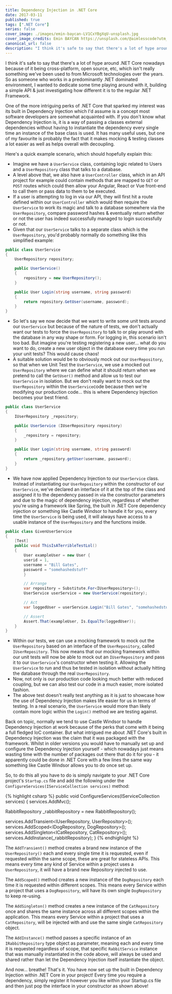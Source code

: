 ```yaml
---
title: Dependency Injection in .NET Core
date: 2017-03-11
published: true
tags: [".NET Core"]
series: false
cover_image: ./images/emin-baycan-LV1CxYBgXqU-unsplash.jpg
cover_image_credits: Emin BAYCAN https://unsplash.com/@aimlesscode?utm_source=unsplash&utm_medium=referral&utm_content=creditCopyText
canonical_url: false
description: "I think it's safe to say that there's a lot of hype around .NET Core nowadays because of it being cross-platform, open source, etc, which isn't really something we've been used to from Microsoft technologies over the years. So as someone who works in a predominantly .NET dominated environment, I wanted to dedicate some time playing around with it, building a simple API & just investigating how different it is to the regular .NET Framework."
---
```


I think it's safe to say that there's a lot of hype around .NET Core nowadays because of it being cross-platform, open source, etc, which isn't really something we've been used to from Microsoft technologies over the years. So as someone who works in a predominantly .NET dominated environment, I wanted to dedicate some time playing around with it, building a simple API & just investigating how different it is to the regular .NET Framework.

One of the more intriguing perks of .NET Core that sparked my interest was its built in Dependency Injection which I'd assume is a concept most software developers are somewhat acquainted with. If you don't know what Dependency Injection is, it is a way of passing a classes external dependencies without having to instantiate the dependency every single time an instance of the base class is used. It has many useful uses, but one of my favourite is probably the fact that it makes mocking & testing classes a lot easier as well as helps overall with decoupling.

Here's a quick example scenario, which should hopefully explain this:

- Imagine we have a `UserService` class, containing logic related to Users and a `UserRepository` class that talks to a database.
- A level above that, we also have a `UserController` class, which in an API project for example could contain methods that are mapped to `GET` or `POST` routes which could then allow your Angular, React or Vue front-end to call them or pass data to them to be executed.
- If a user is attempting to log in via our API, they will first hit a route defined within our `UserController` which would then require the `UserService` to work its magic and talk to a database somewhere via the `UserRepository`, compare password hashes & eventually return whether or not the user has indeed successfully managed to login successfully or not.
- Given that our `UserService` talks to a separate class which is the `UserRepository`, you'd probably normally do something like this simplified example:
```csharp
public class UserService
{
    UserRepository repository;

    public UserService()
    {
        repository = new UserRepository();
    }

    public User Login(string username, string password)
    {
        return repository.GetUser(username, password);
    }
}
```
- So let's say we now decide that we want to write some unit tests around our `UserService` but because of the nature of tests, we don't actually want our tests to force the `UserRepository` to talk to or play around with the database in any way shape or form. For logging in, this scenario isn't too bad. But imagine you're testing registering a new user... what do you want to do, create a new user object in the database every time you run your unit tests? This would cause chaos!
- A suitable solution would be to obviously mock out our `UserRepository`, so that when we Unit Test the `UserService`, we use a mocked out `UserRepository` where we can define what it should return when we pretend to call the `GetUser()` method and allow us to test our `UserService` in isolation. But we don't really want to mock out the `UserRepository` within the `UserService`code because then we're modifying our production code... this is where Dependency Injection becomes your best friend.

```csharp
public class UserService
{
    IUserRepository _repository;

    public UserService (IUserRepository repository)
    {
        _repository = repository;
    }

    public User Login(string username, string password)
    {
        return _repository.getUser(username, password);
    }
}
```

- We have now applied Dependency Injection to our `UserService` class. Instead of instantiating our `UserRepository` within the constructor of our `UserService`, we've declared an interface of it at the top of the class and assigned it to the dependency passed in via the constructor parameters and due to the magic of dependency injection, regardless of whether you're using a framework like Spring, the built in .NET Core dependency injection or something like Castle Windsor to handle it for you, every time the `UserService` is being used, it will always have access to a usable instance of the `UserRepository` and the functions inside.

```csharp
public class GivenUserService
{
    [Test]
    public void ThisIsATerribleTestLol()
    {
        User exampleUser = new User {
        userid = 1,
        username = "Bill Gates",
        password = "somehashedstuff"
        }

        // Arrange
        var repository = Substitute.For<IUserRepository>();
        UserService userService = new UserService(repository);

        // Act
        var loggedUser = userService.Login("Bill Gates", "somehashedstuff").Returns(exampleUser);

        // Assert
        Assert.That(exampleUser, Is.EqualTo(loggedUser));
    }
}
```

- Within our tests, we can use a mocking framework to mock out the `UserRepository` based on an interface of the `UserRepository`, called `IUserRepository`. This now means that our mocking framework within our unit tests will now be able to mock out an `IUserRepository` and pass it to our `UserService`'s constructor when testing it. Allowing the `UserService` to run and thus be tested in isolation without actually hitting the database through the real `UserRepository`.
- Now, not only is our production code looking much better with reduced coupling, but we can also test our code in a much easier, more isolated fashion.
- The above test doesn't really test anything as it is just to showcase how the use of Dependency Injection makes life easier for us in terms of testing. In a real scenario, the `UserService` would more than likely contain more logic within the `Login()` method we are testing against.

Back on topic, normally we tend to use Castle Windsor to handle Dependency Injection at work because of the perks that come with it being a full fledged IoC container. But what intrigued me about .NET Core's built in Dependency Injection was the claim that it was packaged with the framework. Whilst in older versions you would have to manually set up and configure the Dependency Injection yourself - which nowadays just means wasting time with the number of packages out there that do it for you - it apparently could be done in .NET Core with a few lines the same way something like Castle Windsor allows you to do once set up.

So, to do this all you have to do is simply navigate to your .NET Core project's `Startup.cs` file and add the following under the `ConfigureServices(IServiceCollection services)` method:


{% highlight csharp %}
public void ConfigureServices(IServiceCollection services)
{
  services.AddMvc();

  RabbitRepository _rabbitRepository = new RabbitRepository();

  services.AddTransient<IUserRepository, UserRepository>();
  services.AddScoped<IDogRepository, DogRepository>();
  services.AddSingleton<ICatRepository, CatRepository>();
  services.AddInstance<IRabbitRepository>(_rabbitRepository);
}
{% endhighlight %}

The `AddTransient()` method creates a brand new instance of the `UserRepository()` each and every single time it is requested, even if requested within the same scope, these are great for stateless APIs. This means every time any kind of Service within a project uses a `UserRepository`, it will have a brand new Repository injected to use.

The `AddScoped()` method creates a new instance of the `DogRepository` each time it is requested within different scopes. This means every Service within a project that uses a `DogRepository`, will have its own single `DogRepository` to keep re-using.

The `AddSingleton()` method creates a new instance of the `CatRepository` once and shares the same instance across all different scopes within the application. This means every Service within a project that uses a `CatRepository`, will be injected with and use the same single `CatRepository` object.

The `AddInstance()` method passes a specific instance of an `IRabbitRepository` type object as parameter, meaning each and every time it is requested regardless of scope, that specific `RabbitService` instance that was manually instantiated in the code above, will always be used and shared rather than let the Dependency Injection itself instantiate the object.

And now... breathe! That's it. You have now set up the built in Dependency Injection within .NET Core in your project! Every time you require a dependency, simply register it however you like within your Startup.cs file and then just pop the interface in your constructor as shown above!